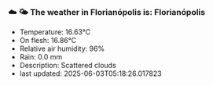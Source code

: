 ### ☁️ 🌤️  The weather in Florianópolis is: Florianópolis

- Temperature: 16.63°C
- On flesh: 16.86°C
- Relative air humidity: 96%
- Rain: 0.0 mm
- Description: Scattered clouds
- last updated: 2025-06-03T05:18:26.017823
